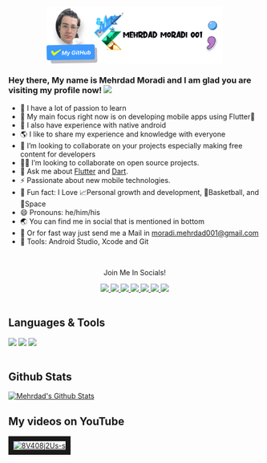 <p align="center"><img width="70%"align="center" src="./assets/image_profile.png"</p>


### Hey there, My name is Mehrdad Moradi and I am glad you are visiting my profile now! <img src="https://media.giphy.com/media/hvRJCLFzcasrR4ia7z/giphy.gif" width="45px">


- 👑 I have a lot of passion to learn
- 🔭 My main focus right now is on developing mobile apps using Flutter💙
- 🤖 I also have experience with native android
- 🌎 I like to share my experience and knowledge with everyone
- 👯 I’m looking to collaborate on your projects especially making free content for developers
- 🧑‍💻 I’m looking to collaborate on open source projects.
- 💬 Ask me about [Flutter](https://flutter.dev) and [Dart](https://dart.dev).
- ⚡ Passionate about new mobile technologies.
- 🤩 Fun fact: I Love 📈Personal growth and development, 🏀Basketball, and 🚀Space
- 😄 Pronouns: he/him/his
- 🌏 You can find me in social that is mentioned in bottom
- 📨 Or for fast way just send me a Mail in moradi.mehrdad001@gmail.com
- 💼 Tools: Android Studio, Xcode and Git

<br />

<div align="center">
<p align="center">Join Me In Socials!</p>
<a href="https://www.twitter.com/MehrdaMoradi001/">
    <img src="https://img.shields.io/badge/Twitter-1DA1F2?style=for-the-badge&logo=twitter&logoColor=white" />
</a>
    
<a href="https://medium.com/@moradi.mehrdad001/">
    <img src="https://img.shields.io/badge/Medium-12100E?style=for-the-badge&logo=medium&logoColor=white" />
</a>

<a href="https://www.linkedin.com/in/mehrdadmoradi001/">
    <img src="https://img.shields.io/badge/linkedin-%230077B5.svg?&style=for-the-badge&logo=linkedin&logoColor=white" />
</a>

<a href="https://stackoverflow.com/users/21671828/mehrdad-moradi?tab=profile">
    <img src="https://img.shields.io/badge/Stack_Overflow-FE7A16?style=for-the-badge&logo=stack-overflow&logoColor=white" />
</a>

<a href="https://t.me/mehrdadmoradi001channel/">
    <img src="https://img.shields.io/badge/Telegram-2CA5E0?style=for-the-badge&logo=telegram&logoColor=white" />
</a>

<a href="https://www.youtube.com/@mehrdadmoradi001/">
    <img src="https://img.shields.io/badge/YouTube-FF0000?style=for-the-badge&logo=youtube&logoColor=white" />
</a>

<a href="https://www.youtube.com/@mehrdadmoradi001/">
    <img src="https://img.shields.io/badge/Discord-5865F2?style=for-the-badge&logo=discord&logoColor=white" />
</a>


</div>

<br />

## Languages & Tools
<div>
<img src="https://img.shields.io/badge/Dart-0175C2?style=flat-square&logo=dart&logoColor=white"width="75px">
<img src="https://img.shields.io/badge/Java-ED8B00?style=flat-square&logo=java&logoColor=white"width="50px">
<img src="https://img.shields.io/badge/Flutter-02569B?style=flat-square&logo=flutter&logoColor=white"width="90px">

</div>

<br />

## Github Stats
[![Mehrdad's Github Stats](https://github-readme-stats.vercel.app/api?username=mehrdadmoradi001&count_private=true&theme=cobalt&show_icons=true)](https://github.com/mehrdadmoradi001)


## My videos on YouTube
<a href="https://youtu.be/8V408j2Us-s&v=8V408j2Us-s
" target="_blank"><img src="http://img.youtube.com/vi/8V408j2Us-s/0.jpg" 
alt="8V408j2Us-s" width="240" height="180" border="10" /></a>

